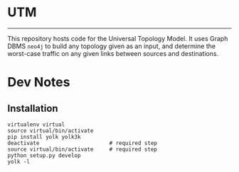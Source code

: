 UTM
===

------------------------------------------------------------------------------------

This repository hosts code for the Universal Topology Model. It uses Graph DBMS `neo4j` to build any topology given as an input, and determine the worst-case traffic on any given links between sources and destinations.

Dev Notes
=========

Installation
------------
	virtualenv virtual
	source virtual/bin/activate
	pip install yolk yolk3k
	deactivate                      # required step
	source virtual/bin/activate     # required step
	python setup.py develop
	yolk -l

